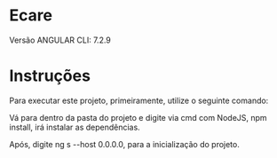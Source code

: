 # Ecare

Versão ANGULAR CLI: 7.2.9

# Instruções

Para executar este projeto, primeiramente, utilize o seguinte comando:

Vá para dentro da pasta do projeto e digite via cmd com NodeJS, npm install, irá instalar as dependências.

Após, digite ng s --host 0.0.0.0, para a inicialização do projeto.